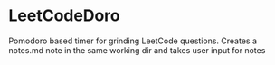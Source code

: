 # LeetCodeDoro
Pomodoro based timer for grinding LeetCode questions. Creates a notes.md note in the same working dir and takes user input for notes

